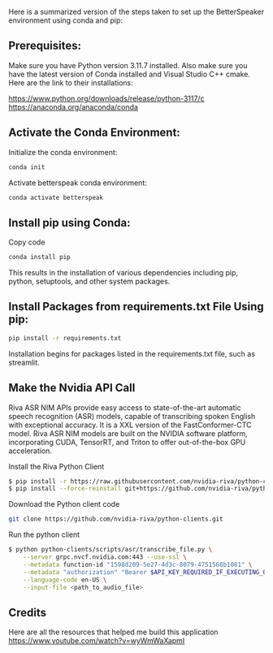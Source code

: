Here is a summarized version of the steps taken to set up the BetterSpeaker environment using conda and pip:

## Prerequisites:
Make sure you have Python version 3.11.7 installed. Also make sure you have the latest version of Conda installed and Visual Studio C++
cmake. Here are the link to their installations:

https://www.python.org/downloads/release/python-3117/c
https://anaconda.org/anaconda/conda

## Activate the Conda Environment:

Initialize the conda environment:
```bash
conda init
```

Activate betterspeak conda environment:
```bash
conda activate betterspeak
```

## Install pip using Conda:

Copy code
``` bash
conda install pip
```
This results in the installation of various dependencies including pip, python, setuptools, and other system packages.

## Install Packages from requirements.txt File Using pip:

```bash
pip install -r requirements.txt
```
Installation begins for packages listed in the requirements.txt file, such as streamlit.










## Make the Nvidia API Call

Riva ASR NIM APIs provide easy access to state-of-the-art automatic speech recognition (ASR) models, capable of transcribing spoken English with exceptional accuracy. It is a XXL version of the FastConformer-CTC model. Riva ASR NIM models are built on the NVIDIA software platform, incorporating CUDA, TensorRT, and Triton to offer out-of-the-box GPU acceleration.

Install the Riva Python Client
``` bash
$ pip install -r https://raw.githubusercontent.com/nvidia-riva/python-clients/main/requirements.txt
$ pip install --force-reinstall git+https://github.com/nvidia-riva/python-clients.git
```

Download the Python client code
```bash
git clone https://github.com/nvidia-riva/python-clients.git
```

Run the python client
``` bash
$ python python-clients/scripts/asr/transcribe_file.py \
    --server grpc.nvcf.nvidia.com:443 --use-ssl \
    --metadata function-id "1598d209-5e27-4d3c-8079-4751568b1081" \
    --metadata "authorization" "Bearer $API_KEY_REQUIRED_IF_EXECUTING_OUTSIDE_NGC" \
    --language-code en-US \
    --input-file <path_to_audio_file>
```
## Credits
Here are all the resources that helped me build this application
https://www.youtube.com/watch?v=wyWmWaXapmI